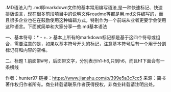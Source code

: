 .MD语法入门
.md即markdown文件的基本常用编写语法,是一种快速标记、快速排版语言，现在很多前段项目中的说明文件readme等都是用.md文件编写的，而且很多企业也在在鼓励使用这种编辑方式，特别作为一个前端从业者更要学会使用这种语言。下面就简单和大家分享一些.md基本语法

一、基本符号：* - +. >
基本上所有的markdown标记都是基于这四个符号或组合，需要注意的是，如果以基本符号开头的标记，注意基本符号后有一个用于分割标记符和内容的空格。

二、标题
1.前面带#号，后面带文字，分别表示h1-h6,只到h6，而且h1下面会有一条横线

作者：hunter97
链接：https://www.jianshu.com/p/399e5a3c7cc5
来源：简书
著作权归作者所有。商业转载请联系作者获得授权，非商业转载请注明出处。
